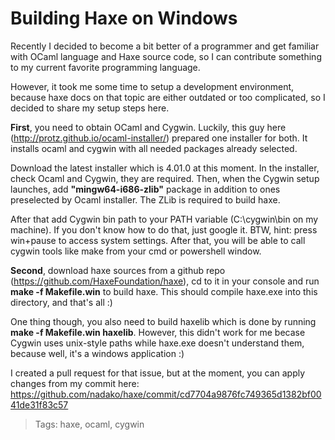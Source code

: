 # Building Haxe on Windows

Recently I decided to become a bit better of a programmer and get familiar with OCaml language and Haxe source code, so I can contribute something to my current favorite programming language.

However, it took me some time to setup a development environment, because haxe docs on that topic are either outdated or too complicated, so I decided to share my setup steps here.

**First**, you need to obtain OCaml and Cygwin. Luckily, this guy here (http://protz.github.io/ocaml-installer/) prepared one installer for both. It installs ocaml and cygwin with all needed packages already selected.

Download the latest installer which is 4.01.0 at this moment. In the installer, check Ocaml and Cygwin, they are required. Then, when the Cygwin setup launches, add __"mingw64-i686-zlib"__ package in addition to ones preselected by Ocaml installer. The ZLib is required to build haxe.

After that add Cygwin bin path to your PATH variable (C:\cygwin\bin on my machine). If you don't know how to do that, just google it. BTW, hint: press win+pause to access system settings. After that, you will be able to call cygwin tools like make from your cmd or powershell window.

**Second**, download haxe sources from a github repo (https://github.com/HaxeFoundation/haxe), cd to it in your console and run __make -f Makefile.win__ to build haxe. This should compile haxe.exe into this directory, and that's all :)

One thing though, you also need to build haxelib which is done by running __make -f Makefile.win haxelib__. However, this didn't work for me becase Cygwin uses unix-style paths while haxe.exe doesn't understand them, because well, it's a windows application :)

I created a pull request for that issue, but at the moment, you can apply changes from my commit here: https://github.com/nadako/haxe/commit/cd7704a9876fc749365d1382bf0041de31f83c57


> Tags: haxe, ocaml, cygwin